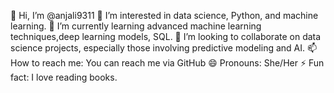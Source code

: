 👋 Hi, I’m @anjali9311
👀 I’m interested in data science, Python, and machine learning.
🌱 I’m currently learning advanced machine learning techniques,deep learning models, SQL.
💞️ I’m looking to collaborate on data science projects, especially those involving predictive modeling and AI.
📫 How to reach me: You can reach me via GitHub
😄 Pronouns: She/Her
⚡ Fun fact: I love reading books.


